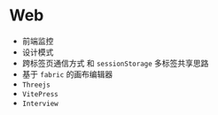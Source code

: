 # Web


- 前端监控
- 设计模式
- 跨标签页通信方式 和 `sessionStorage` 多标签共享思路
- 基于 `fabric` 的画布编辑器
- `Threejs`
- `VitePress`
- `Interview`

